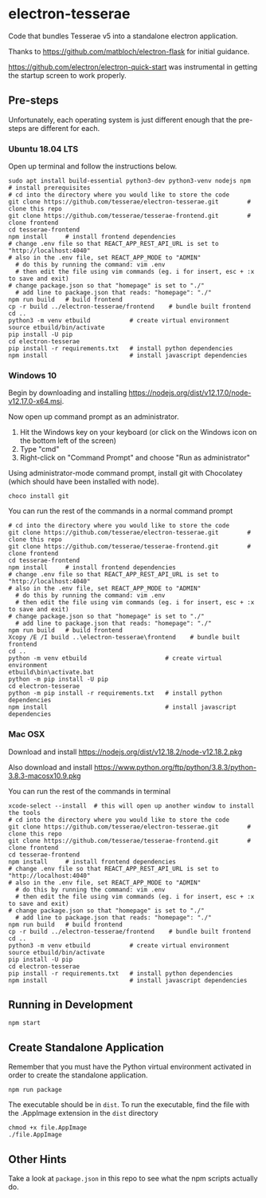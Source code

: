 # electron-tesserae

Code that bundles Tesserae v5 into a standalone electron application.

Thanks to https://github.com/matbloch/electron-flask for initial guidance.

https://github.com/electron/electron-quick-start was instrumental in getting the startup screen to work properly.

## Pre-steps

Unfortunately, each operating system is just different enough that the pre-steps are different for each.

### Ubuntu 18.04 LTS

Open up terminal and follow the instructions below.

```
sudo apt install build-essential python3-dev python3-venv nodejs npm   # install prerequisites
# cd into the directory where you would like to store the code
git clone https://github.com/tesserae/electron-tesserae.git        # clone this repo
git clone https://github.com/tesserae/tesserae-frontend.git        # clone frontend
cd tesserae-frontend
npm install     # install frontend dependencies
# change .env file so that REACT_APP_REST_API_URL is set to "http://localhost:4040"
# also in the .env file, set REACT_APP_MODE to "ADMIN"
  # do this by running the command: vim .env
  # then edit the file using vim commands (eg. i for insert, esc + :x to save and exit)
# change package.json so that "homepage" is set to "./"
  # add line to package.json that reads: "homepage": "./"
npm run build   # build frontend
cp -r build ../electron-tesserae/frontend    # bundle built frontend
cd ..
python3 -m venv etbuild           # create virtual environment
source etbuild/bin/activate
pip install -U pip
cd electron-tesserae
pip install -r requirements.txt   # install python dependencies
npm install                       # install javascript dependencies
```

### Windows 10

Begin by downloading and installing https://nodejs.org/dist/v12.17.0/node-v12.17.0-x64.msi.

Now open up command prompt as an administrator.

1. Hit the Windows key on your keyboard (or click on the Windows icon on the bottom left of the screen)
2. Type "cmd"
3. Right-click on "Command Prompt" and choose "Run as administrator"

Using administrator-mode command prompt, install git with Chocolatey (which should have been installed with node).
```
choco install git
```

You can run the rest of the commands in a normal command prompt
```
# cd into the directory where you would like to store the code
git clone https://github.com/tesserae/electron-tesserae.git        # clone this repo
git clone https://github.com/tesserae/tesserae-frontend.git        # clone frontend
cd tesserae-frontend
npm install     # install frontend dependencies
# change .env file so that REACT_APP_REST_API_URL is set to "http://localhost:4040"
# also in the .env file, set REACT_APP_MODE to "ADMIN"
  # do this by running the command: vim .env
  # then edit the file using vim commands (eg. i for insert, esc + :x to save and exit)
# change package.json so that "homepage" is set to "./"
  # add line to package.json that reads: "homepage": "./"
npm run build   # build frontend
Xcopy /E /I build ..\electron-tesserae\frontend    # bundle built frontend
cd ..
python -m venv etbuild                      # create virtual environment
etbuild\bin\activate.bat
python -m pip install -U pip
cd electron-tesserae
python -m pip install -r requirements.txt   # install python dependencies
npm install                                 # install javascript dependencies
```

### Mac OSX

Download and install https://nodejs.org/dist/v12.18.2/node-v12.18.2.pkg

Also download and install https://www.python.org/ftp/python/3.8.3/python-3.8.3-macosx10.9.pkg

You can run the rest of the commands in terminal
```
xcode-select --install	# this will open up another window to install the tools
# cd into the directory where you would like to store the code
git clone https://github.com/tesserae/electron-tesserae.git        # clone this repo
git clone https://github.com/tesserae/tesserae-frontend.git        # clone frontend
cd tesserae-frontend
npm install     # install frontend dependencies
# change .env file so that REACT_APP_REST_API_URL is set to "http://localhost:4040"
# also in the .env file, set REACT_APP_MODE to "ADMIN"
  # do this by running the command: vim .env
  # then edit the file using vim commands (eg. i for insert, esc + :x to save and exit)
# change package.json so that "homepage" is set to "./"
  # add line to package.json that reads: "homepage": "./"
npm run build   # build frontend
cp -r build ../electron-tesserae/frontend    # bundle built frontend
cd ..
python3 -m venv etbuild           # create virtual environment
source etbuild/bin/activate
pip install -U pip
cd electron-tesserae
pip install -r requirements.txt   # install python dependencies
npm install                       # install javascript dependencies
```

## Running in Development

`npm start`

## Create Standalone Application

Remember that you must have the Python virtual environment activated in order to create the standalone application.

```
npm run package
```

The executable should be in `dist`.
To run the executable, find the file with the .AppImage extension in the `dist` directory

```
chmod +x file.AppImage
./file.AppImage
```

## Other Hints

Take a look at `package.json` in this repo to see what the npm scripts actually do.

